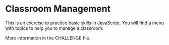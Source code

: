 # Classroom Management
This is an exercise to practice basic skills in JavaScript.
You will find a menu with topics to help you to manage a classroom.

More information in the CHALLENGE file.